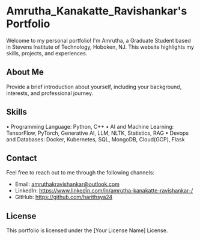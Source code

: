 # Amrutha_Kanakatte_Ravishankar's Portfolio

Welcome to my personal portfolio! I'm Amrutha, a Graduate Student based in Stevens Institute of Technology, Hoboken, NJ. This website highlights my skills, projects, and experiences.

## About Me

Provide a brief introduction about yourself, including your background, interests, and professional journey.

## Skills

• Programming Language: Python, C++
• AI and Machine Learning: TensorFlow, PyTorch, Generative AI, LLM, NLTK, Statistics, RAG
• Devops and Databases: Docker, Kubernetes, SQL, MongoDB, Cloud(GCP), Flask

## Contact

Feel free to reach out to me through the following channels:

- Email: amruthakravishankar@outlook.com
- LinkedIn: https://www.linkedin.com/in/amrutha-kanakatte-ravishankar-/
- GitHub: https://github.com/harithsya24

## License

This portfolio is licensed under the [Your License Name] License.
